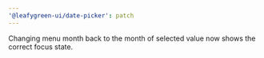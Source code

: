 ```yaml
---
'@leafygreen-ui/date-picker': patch
---
```


Changing menu month back to the month of selected value now shows the correct focus state. 
